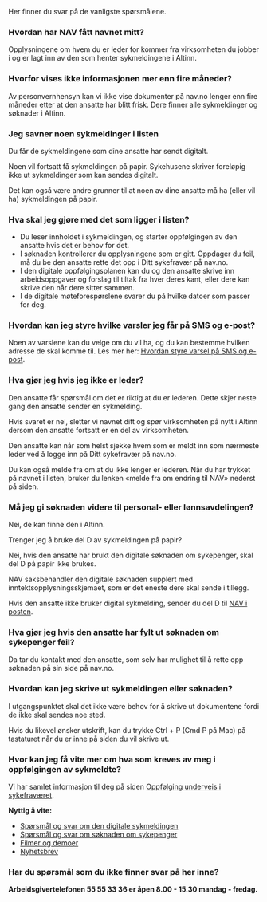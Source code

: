 Her finner du svar på de vanligste spørsmålene.

### Hvordan har NAV fått navnet mitt?

Opplysningene om hvem du er leder for kommer fra virksomheten du jobber i og er lagt inn av den som henter sykmeldingene i Altinn.

### Hvorfor vises ikke informasjonen mer enn fire måneder?

Av personvernhensyn kan vi ikke vise dokumenter på nav.no lenger enn fire måneder etter at den ansatte har blitt frisk. Dere finner alle sykmeldinger og søknader i Altinn.

### Jeg savner noen sykmeldinger i listen

Du får de sykmeldingene som dine ansatte har sendt digitalt.

Noen vil fortsatt få sykmeldingen på papir. Sykehusene skriver foreløpig ikke ut sykmeldinger som kan sendes digitalt.

Det kan også være andre grunner til at noen av dine ansatte må ha (eller vil ha) sykmeldingen på papir.

### Hva skal jeg gjøre med det som ligger i listen?

-   Du leser innholdet i sykmeldingen, og starter oppfølgingen av den ansatte hvis det er behov for det.
-   I søknaden kontrollerer du opplysningene som er gitt. Oppdager du feil, må du be den ansatte rette det opp i Ditt sykefravær på nav.no.
-   I den digitale oppfølgingsplanen kan du og den ansatte skrive inn arbeidsoppgaver og forslag til tiltak fra hver deres kant, eller dere kan skrive den når dere sitter sammen.
-   I de digitale møteforespørslene svarer du på hvilke datoer som passer for deg.

### Hvordan kan jeg styre hvilke varsler jeg får på SMS og e-post?

Noen av varslene kan du velge om du vil ha, og du kan bestemme hvilken adresse de skal komme til. Les mer her: [Hvordan styre varsel på SMS og e-post](https://www.nav.no/no/bedrift/oppfolging/sykmeldt-arbeidstaker/digital-sykmelding-informasjon-til-arbeidsgivere/hvordan-styre-varsel-pa%CC%8A-sms-og-e-post).

### Hva gjør jeg hvis jeg ikke er leder?

Den ansatte får spørsmål om det er riktig at du er lederen. Dette skjer neste gang den ansatte sender en sykmelding.

Hvis svaret er nei, sletter vi navnet ditt og spør virksomheten på nytt i Altinn dersom den ansatte fortsatt er en del av virksomheten.

Den ansatte kan når som helst sjekke hvem som er meldt inn som nærmeste leder ved å logge inn på Ditt sykefravær på nav.no.

Du kan også melde fra om at du ikke lenger er lederen. Når du har trykket på navnet i listen, bruker du lenken «melde fra om endring til NAV» nederst på siden.

### Må jeg gi søknaden videre til personal- eller lønnsavdelingen?

Nei, de kan finne den i Altinn.

Trenger jeg å bruke del D av sykmeldingen på papir?

Nei, hvis den ansatte har brukt den digitale søknaden om sykepenger, skal del D på papir ikke brukes.

NAV saksbehandler den digitale søknaden supplert med inntektsopplysningsskjemaet, som er det eneste dere skal sende i tillegg.

Hvis den ansatte ikke bruker digital sykmelding, sender du del D til [NAV i posten](https://www.nav.no/no/nav-og-samfunn/samarbeid/leger-og-andre-behandlere/relatert-innhold/adresser-til-nav-arbeid-og-ytelser-for-krav-om-sykepenger).

### Hva gjør jeg hvis den ansatte har fylt ut søknaden om sykepenger feil?

Da tar du kontakt med den ansatte, som selv har mulighet til å rette opp søknaden på sin side på nav.no.

### Hvordan kan jeg skrive ut sykmeldingen eller søknaden?

I utgangspunktet skal det ikke være behov for å skrive ut dokumentene fordi de ikke skal sendes noe sted.

Hvis du likevel ønsker utskrift, kan du trykke Ctrl + P (Cmd P på Mac) på tastaturet når du er inne på siden du vil skrive ut.

### Hvor kan jeg få vite mer om hva som kreves av meg i oppfølgingen av sykmeldte?

Vi har samlet informasjon til deg på siden [Oppfølging underveis i sykefraværet](https://www.nav.no/no/bedrift/oppfolging/sykmeldt-arbeidstaker/relatert-informasjon/slik-folger-du-opp-sykmeldte).

**Nyttig å vite:**

-   [Spørsmål og svar om den digitale sykmeldingen](https://www.nav.no/no/bedrift/oppfolging/sykmeldt-arbeidstaker/digital-sykmelding-informasjon-til-arbeidsgivere/sporsma%CC%8Al-og-svar-om-digital-sykmelding-og-altinn_kap)
-   [Spørsmål og svar om søknaden om sykepenger](https://www.nav.no/no/bedrift/oppfolging/sykmeldt-arbeidstaker/digital-sykmelding-informasjon-til-arbeidsgivere/sporsma%CC%8Al-og-svar-om-soknaden-om-sykepenger_kap)
-   [Filmer og demoer](https://www.nav.no/no/bedrift/oppfolging/sykmeldt-arbeidstaker/digital-sykmelding-informasjon-til-arbeidsgivere/filmer-og-demoer)
-   [Nyhetsbrev](https://www.nav.no/no/lokalt/hjelpemiddelsentraler/nav-hjelpemiddelsentral-vest-viken/lokal-informasjon/nyhetsbrev)

### Har du spørsmål som du ikke finner svar på her inne?

**Arbeidsgivertelefonen 55 55 33 36 er åpen 8.00 - 15.30 mandag - fredag.**
